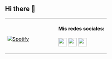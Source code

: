 ## Hi there 👋


<table width="100%"> 
  <tr>
  <td width="50%">
    
  &nbsp; <br> [![Spotify](https://novatorem-xi-eight.vercel.app/api/spotify)](https://open.spotify.com/user/12131343117)
    
  </td>
   
  <td width="50%">  
 
<!-- feed start -->
#### Mis redes sociales: 
[<img height="28" width="28" src="https://cdn-icons-png.flaticon.com/512/174/174857.png" />](https://www.linkedin.com/in/ricardo-coronado-mera-9a1145220/) [<img height="28" width="28" src="https://1000marcas.net/wp-content/uploads/2019/11/Instagram-logo.png" />](https://www.instagram.com/rickiwasho/) [<img height="28" width="28" src="http://assets.stickpng.com/images/580b57fcd9996e24bc43c53e.png" />](https://twitter.com/naturalfreqs)          


<!-- feed end -->

  </td>
</table>

<!--
**rickiwasho/rickiwasho** is a ✨ _special_ ✨ repository because its `README.md` (this file) appears on your GitHub profile.

Here are some ideas to get you started:

- 🔭 I’m currently working on ...
- 🌱 I’m currently learning ...
- 👯 I’m looking to collaborate on ...
- 🤔 I’m looking for help with ...
- 💬 Ask me about ...
- 📫 How to reach me: ...
- 😄 Pronouns: ...
- ⚡ Fun fact: ...
-->
